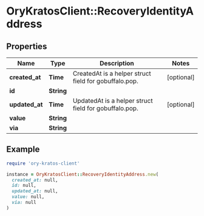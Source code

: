 # OryKratosClient::RecoveryIdentityAddress

## Properties

| Name | Type | Description | Notes |
| ---- | ---- | ----------- | ----- |
| **created_at** | **Time** | CreatedAt is a helper struct field for gobuffalo.pop. | [optional] |
| **id** | **String** |  |  |
| **updated_at** | **Time** | UpdatedAt is a helper struct field for gobuffalo.pop. | [optional] |
| **value** | **String** |  |  |
| **via** | **String** |  |  |

## Example

```ruby
require 'ory-kratos-client'

instance = OryKratosClient::RecoveryIdentityAddress.new(
  created_at: null,
  id: null,
  updated_at: null,
  value: null,
  via: null
)
```

